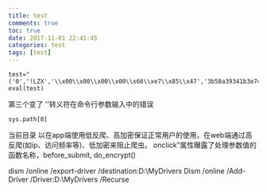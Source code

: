 ```yaml
---
title: test
comments: true
toc: true
date: 2017-11-01 22:41:45
categories: test
tags: [test]
---
```


```
test="('0','!LZX','\\x00\\x00\\x00\\x00\\x66\\xe7\\x85\\x47','3b58a39341b3e74d93cc7dd083e634d0d5f92779b9d9f5fd64e9a76c49e3167d201ed432c172732f933fff1ad7e35c00b8e5996ded003d87','2')"
eval(test)
```
第三个变了
'\'转义符在命令行参数输入中的错误
```
sys.path[0]
```
当前目录
以在app端使用低反爬、高加密保证正常用户的使用，在web端通过高反爬(如ip、访问频率等)、低加密来阻止爬虫。
onclick”属性曝露了处理参数值的函数名称，before_submit, do_encrypt()

dism /online /export-driver /destination:D:\MyDrivers
Dism /online /Add-Driver /Driver:D:\MyDrivers /Recurse